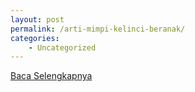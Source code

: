 ```yaml
---
layout: post
permalink: /arti-mimpi-kelinci-beranak/
categories:
    - Uncategorized
---
```


[Baca Selengkapnya](/07)
